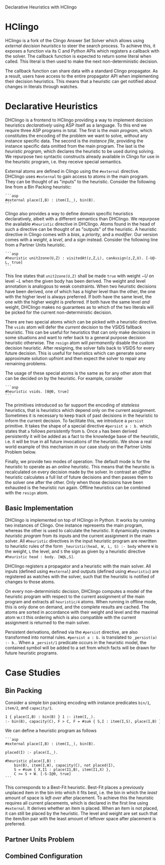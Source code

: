 Declarative Heuristics with HClingo

# HClingo

HClingo is a fork of the Clingo Answer Set Solver which allows using *external
decision heuristics* to steer the search process. To achieve this, it exposes
a function via its C and Python APIs which registers a callback with the
solver. The callback function is expected to return some literal when called.
This literal is then used to make the next non-deterministic decision.

The callback function can share data with a standard Clingo propagator. As
a result, users have access to the entire propagator API when implementing
their decision heuristics. This means that a heuristic can get notified about
changes in literals through watches.

# Declarative Heuristics

DHClingo is a frontend to HClingo providing a way to implement decision
heuristics *declaratively* using ASP itself as a language. To this end we
require three ASP programs in total. The first is the *main program*, which
constitutes the encoding of the problem we want to solve, *without* any
instance specific data. The second is the *instance file*, providing the
instance specific data omitted from the main program. The last is the
*heuristic program*, which declares the heuristic to be used during solving. We
repurpose two syntactic constructs already available in Clingo for use in the
heuristic program, i.e. they receive special semantics.

External atoms are defined in Clingo using the `#external` directive. DHClingo
uses `#external` to gain access to atoms in the main program. They can be
thought of as "inputs" to the heuristic. Consider the following line from a Bin
Packing heuristic:

    ```asp
    #external place(I,B) : item(I,_), bin(B).
    ```

Clingo also provides a way to define domain specific heuristics declaratively,
albeit with a different semantics than DHClingo. We repurpose the available
`#heuristic` directive in DHClingo. Atoms found in the head of such a directive
can be thought of as "outputs" of the heuristic. A heuristic directive in
Clingo comes with a *bias*, a *priority*, and a *modifier*. Our version comes
with a *weight*, a *level*, and a *sign* instead. Consider the following line
from a Partner Units heuristic.

    ```asp
    #heuristic unit2zone(U,Z) : visitedAt(z,Z,L), canAssign(z,Z,U). [-U@-L, true]
    ```

This line states that `unit2zone(U,Z)` shall be made `true` with weight $-U$ on
level $-L$ when the given body has been derived. The weight and level
annotation is analogous to weak constraints. When two heuristic decisions have
been derived, one of which has a higher level than the other, the one with the
higher level is always preferred. If both have the same level, the one with the
higher weight is preferred. If both have the same level *and* weight, DHClingo
makes no guarantees as to which of the two literals will be picked for the
current non-deterministic decision.

There are two special atoms which can be picked with a heuristic directive. The
`vsids` atom will defer the *current* decision to the VSIDS fallback heuristic.
This can be useful for heuristics that can only make decisions in some
situations and want to refer back to a general purpose decision heuristic
otherwise. The `resign` atom will *permanently* disable the custom decision
heuristic. After resigning, the solver falls back to VSIDS for every future
decision. This is useful for heuristics which can generate some approximate
solution upfront and then expect the solver to repair any remaining problems.

The usage of these special atoms is the same as for any other atom that can be
decided on by the heuristic. For example, consider

    ```asp
    #heuristic vsids. [0@0, true]
    ```

The primitives introduced so far support the encoding of *stateless* heuristics,
that is heuristics which depend only on the current assignment. Sometimes it is
necessary to keep track of past decisions in the heuristic to inform the current
decision. To facilitate this, we introduce a `persist` primitive. It takes the
shape of a special directive `#persist a : b.` which states that `a` follows
*persistently* from `b`. Once `a` has been derived persistently it will be added
as a fact to the knowledge base of the heuristic, i.e. it will be true in all
future invocations of the heuristic. We show a real world example of this
mechanism in our case study on the Partner Units Problem below.

Finally, we provide two modes of operation. The default mode is for the
heuristic to operate as an *online* heuristic. This means that the heuristic is
recalculated on every decision made by the solver. In contrast an *offline*
heuristic calculates a full list of future decisions and then passes them to
the solver one after the other. Only when those decisions have been exhausted
is the heuristic run again. Offline heuristics can be combined with the
`resign` atom.

## Basic Implementation

DHClingo is implemented on top of HClingo in Python. It works by running two
instances of Clingo. One instance represents the main program, whereas the
other is used to calculate the heuristic. It dynamically creates a *heuristic
program* from its inputs and the current assignment in the main solver. All
`#heuristic` directives in the input heuristic program are rewritten to
heuristic rules of the form `_heuristic(head, W, L, S) :- body` where `W` is the
weight, `L` the level, and `S` the sign as given by a heuristic directive
`#heuristic head : body. [W@L,S]`.

DHClingo registers a propagator and a heuristic with the main solver. All
inputs (defined using `#external`) and outputs (defined using `#heuristic`) are
registered as watches with the solver, such that the heuristic is notified of
changes to those atoms.

On every non-deterministic decision, DHClingo computes a model of the heuristic
program with respect to the current assignment of the main program and extracts
all `heuristic/4` atoms. When running in offline mode, this is only done on
demand, and the complete results are cached. The atoms are sorted in accordance
with their weight and level and the maximal atom w.r.t this ordering which is
also compatible with the current assignment is returned to the main solver.

Persistent derivations, defined via the `#persist` directive, are also
transformed into normal rules. `#persist a : b.` is translated to `_persist(a)
:- b.`. When a `_persist/1` predicate occurs in the heuristic model, the
contained symbol will be added to a set from which facts will be drawn for
future heuristic programs.

# Case Studies

## Bin Packing

Consider a simple bin packing encoding with instance predicates `bin/1`,
`item/2`, and `capacity/1`.

```asp
1 { place(I,B) : bin(B) } 1 :- item(I,_).
:- bin(B), capacity(C), F > C, F = #sum { S,I : item(I,S), place(I,B) }.
```

We can define a heuristic program as follows

    ```asp
    #external place(I,B) : item(I,_), bin(B).

    placed(I) :- place(I,_).

    #heuristic place(I,B) : 
        bin(B), item(I,W), capacity(C), not placed(I),
        S = #sum { X,I1 : place(I1,B), item(I1,X) }, 
        C >= S + W. [-S-I@0, true]
    ```

This corresponds to a Best-Fit heuristic. Best-Fit places a previously unplaced
item in the bin into which it fits best, i.e. the bin in which the *least*
amount of space is *left over* after placement. To achieve this the heuristic
requires all current placements, which is declared in the first line using
`#external`. It derives whether an item is placed. When an item is not placed,
it can still be placed by the heuristic. The level and weight are set such that
the item/bin pair with the least amount of leftover space after placement is
preferred.

## Partner Units Problem

## Combined Configuration
